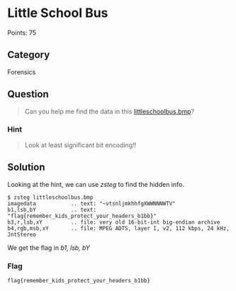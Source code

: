 # Little School Bus
Points: 75

## Category
Forensics

## Question
>Can you help me find the data in this [littleschoolbus.bmp](files/littleschoolbus.bmp)?

### Hint
>Look at least significant bit encoding!!

## Solution
Looking at the hint, we can use _zsteg_ to find the hidden info.

```
$ zsteg littleschoolbus.bmp
imagedata           .. text: "~vtsnljmkhhfgXWWNNNWTV"
b1,lsb,bY           .. text: "flag{remember_kids_protect_your_headers_b1bb}"
b3,r,lsb,xY         .. file: very old 16-bit-int big-endian archive
b4,rgb,msb,xY       .. file: MPEG ADTS, layer I, v2, 112 kbps, 24 kHz, JntStereo
```

We get the flag in _b1, lsb, bY_

### Flag
`flag{remember_kids_protect_your_headers_b1bb}`
